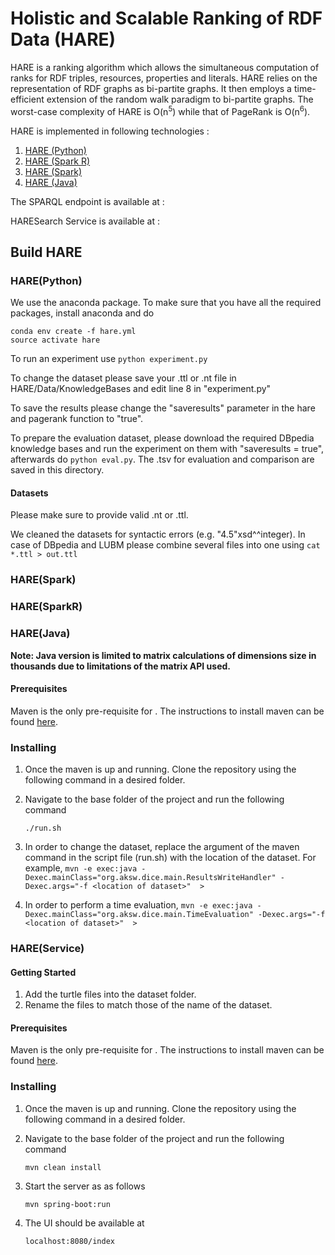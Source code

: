 # Holistic and Scalable Ranking of RDF Data (HARE)
HARE is a ranking algorithm which allows the simultaneous computation of ranks for RDF triples, resources, properties and literals. HARE relies on the representation of RDF graphs as bi-partite graphs. It then employs a time-efficient extension of the random walk paradigm to bi-partite graphs. The worst-case complexity of HARE is O(n<sup>5</sup>) while that of PageRank is O(n<sup>6</sup>).

HARE is implemented in following technologies :

1. [HARE (Python)](https://github.com/dice-group/HARE)
2. [HARE (Spark R)](https://github.com/dice-group/HareSparkR)
3. [HARE (Spark)](https://github.com/dice-group/HareSpark)
4. [HARE (Java)](https://github.com/dice-group/HAREJava)

The SPARQL endpoint is available at :

HARESearch Service is available at :
 

## Build HARE
### HARE(Python)
We use the anaconda package. To make sure that you have all the required packages, install anaconda and do

```
conda env create -f hare.yml
source activate hare
```
To run an experiment use `python experiment.py`

To change the dataset please save your .ttl or .nt file in HARE/Data/KnowledgeBases and edit line 8 in "experiment.py"

To save the results please change the "saveresults" parameter in the hare and pagerank function to "true".

To prepare the evaluation dataset, please download the required DBpedia knowledge bases and run the experiment on them with "saveresults = true", afterwards do `python eval.py`. The .tsv for evaluation and comparison are saved in this directory.

#### Datasets
Please make sure to provide valid .nt or .ttl.

We cleaned the datasets for syntactic errors (e.g. "4.5"xsd^^integer).
In case of DBpedia and LUBM please combine several files into one using `cat *.ttl > out.ttl`
### HARE(Spark)

### HARE(SparkR)

### HARE(Java)
**Note: Java version is limited to matrix calculations of dimensions size in thousands due to limitations of the matrix API used.**
#### Prerequisites
Maven is the only pre-requisite for  . The instructions to install maven can be found [here](https://maven.apache.org/guides/getting-started/maven-in-five-minutes.html).

### Installing
1. Once the maven is up and running. Clone the repository using the following command in a desired folder.
2. Navigate to the base folder of the project and run the following command
    
    `./run.sh`
3. In order to change the dataset, replace the argument of the maven command in the script file (run.sh) with the location of the dataset. For example, 
`mvn -e exec:java -Dexec.mainClass="org.aksw.dice.main.ResultsWriteHandler" -Dexec.args="-f <location of dataset>"  >`
4. In order to perform a time evaluation, 
`mvn -e exec:java -Dexec.mainClass="org.aksw.dice.main.TimeEvaluation" -Dexec.args="-f <location of dataset>"  >`

### HARE(Service)
#### Getting Started
1. Add the turtle files into the dataset folder.   
2. Rename the files to match those of the name of the dataset.

#### Prerequisites
Maven is the only pre-requisite for  . The instructions to install maven can be found [here](https://maven.apache.org/guides/getting-started/maven-in-five-minutes.html).

### Installing
1. Once the maven is up and running. Clone the repository using the following command in a desired folder.
2. Navigate to the base folder of the project and run the following command
    
    `mvn clean install` 

3. Start  the server as as follows 

    `mvn spring-boot:run`

4. The UI should be available at 

    `localhost:8080/index`
